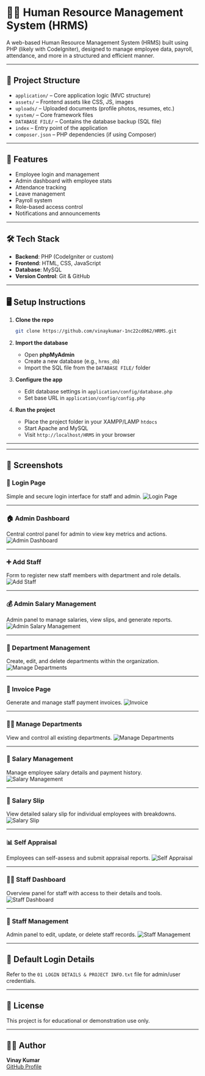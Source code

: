 # 🧑‍💼 Human Resource Management System (HRMS)

A web-based Human Resource Management System (HRMS) built using PHP (likely with CodeIgniter), designed to manage employee data, payroll, attendance, and more in a structured and efficient manner.

---

## 📂 Project Structure

- `application/` – Core application logic (MVC structure)
- `assets/` – Frontend assets like CSS, JS, images
- `uploads/` – Uploaded documents (profile photos, resumes, etc.)
- `system/` – Core framework files
- `DATABASE FILE/` – Contains the database backup (SQL file)
- `index` – Entry point of the application
- `composer.json` – PHP dependencies (if using Composer)

---

## 🚀 Features

- Employee login and management
- Admin dashboard with employee stats
- Attendance tracking
- Leave management
- Payroll system
- Role-based access control
- Notifications and announcements

---

## 🛠️ Tech Stack

- **Backend**: PHP (CodeIgniter or custom)
- **Frontend**: HTML, CSS, JavaScript
- **Database**: MySQL
- **Version Control**: Git & GitHub

---

## 🖥️ Setup Instructions

1. **Clone the repo**  
   ```bash
   git clone https://github.com/vinaykumar-1nc22cd062/HRMS.git
   ```

2. **Import the database**
   - Open **phpMyAdmin**
   - Create a new database (e.g., `hrms_db`)
   - Import the SQL file from the `DATABASE FILE/` folder

3. **Configure the app**
   - Edit database settings in `application/config/database.php`
   - Set base URL in `application/config/config.php`

4. **Run the project**
   - Place the project folder in your XAMPP/LAMP `htdocs`
   - Start Apache and MySQL
   - Visit `http://localhost/HRMS` in your browser

---

---

## 📸 Screenshots

### 🔐 Login Page
Simple and secure login interface for staff and admin.
![Login Page](screenshots/loginpage.png)

---

### 🏠 Admin Dashboard
Central control panel for admin to view key metrics and actions.
![Admin Dashboard](screenshots/admin-dashboard.png)

---

### ➕ Add Staff
Form to register new staff members with department and role details.
![Add Staff](screenshots/add-staff.png)

---

### 💰 Admin Salary Management
Admin panel to manage salaries, view slips, and generate reports.
![Admin Salary Management](screenshots/admin-salary-man.png)

---

### 🏢 Department Management
Create, edit, and delete departments within the organization.
![Manage Departments](screenshots/department-man.png)

---

### 📄 Invoice Page
Generate and manage staff payment invoices.
![Invoice](screenshots/invoice.png)

---

### 🧑‍💼 Manage Departments
View and control all existing departments.
![Manage Departments](screenshots/manage-departments.png)

---

### 💼 Salary Management
Manage employee salary details and payment history.
![Salary Management](screenshots/salary-man.png)

---

### 📑 Salary Slip
View detailed salary slip for individual employees with breakdowns.
![Salary Slip](screenshots/salary-slip.png)

---

### 📊 Self Appraisal
Employees can self-assess and submit appraisal reports.
![Self Appraisal](screenshots/self-appraisal.png)

---

### 👨‍💻 Staff Dashboard
Overview panel for staff with access to their details and tools.
![Staff Dashboard](screenshots/staff-dash.png)

---

### 👥 Staff Management
Admin panel to edit, update, or delete staff records.
![Staff Management](screenshots/staff-management.png)

---


## 🔐 Default Login Details

Refer to the `01 LOGIN DETAILS & PROJECT INFO.txt` file for admin/user credentials.

---

## 📄 License

This project is for educational or demonstration use only.

---

## 🙋‍♂️ Author

**Vinay Kumar**  
[GitHub Profile](https://github.com/vinaykumar-1nc22cd062)

